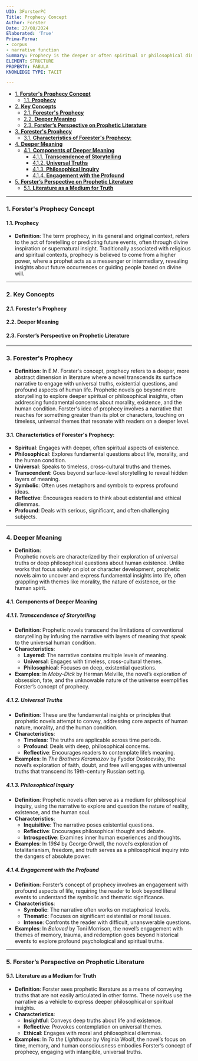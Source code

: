 ```yaml
---
UID: 3ForsterPC
Title: Prophecy Concept
Author: Forster
Date: 27/08/2024
Elaborated: 'True'
Prima-Forma:
- corpus
- narrative function
Summary: Prophecy is the deeper or often spiritual or philosophical dimension of certain novels.
ELEMENT: STRUCTURE
PROPERTY: FABULA
KNOWLEDGE TYPE: TACIT

---
```

- [1. **Forster's Prophecy Concept**](#1-forsters-prophecy-concept)
  - [1.1. **Prophecy**](#11-prophecy)
- [2. **Key Concepts**](#2-key-concepts)
  - [2.1. **Forester's Prophecy**](#21-foresters-prophecy)
  - [2.2. **Deeper Meaning**](#22-deeper-meaning)
  - [2.3. **Forster’s Perspective on Prophetic Literature**](#23-forsters-perspective-on-prophetic-literature)
- [3. **Forester's Prophecy**](#3-foresters-prophecy)
  - [3.1. **Characteristics of Forester's Prophecy**:](#31-characteristics-of-foresters-prophecy)
- [4. **Deeper Meaning**](#4-deeper-meaning)
  - [4.1. **Components of Deeper Meaning**](#41-components-of-deeper-meaning)
    - [4.1.1. **Transcendence of Storytelling**](#411-transcendence-of-storytelling)
    - [4.1.2. **Universal Truths**](#412-universal-truths)
    - [4.1.3. **Philosophical Inquiry**](#413-philosophical-inquiry)
    - [4.1.4. **Engagement with the Profound**](#414-engagement-with-the-profound)
- [5. **Forster’s Perspective on Prophetic Literature**](#5-forsters-perspective-on-prophetic-literature)
  - [5.1. **Literature as a Medium for Truth**](#51-literature-as-a-medium-for-truth)



---

### 1. **Forster's Prophecy Concept**

#### 1.1. **Prophecy**
- **Definition**: The term prophecy, in its general and original context, refers to the act of foretelling or predicting future events, often through divine inspiration or supernatural insight. Traditionally associated with religious and spiritual contexts, prophecy is believed to come from a higher power, where a prophet acts as a messenger or intermediary, revealing insights about future occurrences or guiding people based on divine will.


---

### 2. **Key Concepts**
#### 2.1. **Forester's Prophecy**
#### 2.2. **Deeper Meaning**
#### 2.3. **Forster’s Perspective on Prophetic Literature**
---

### 3. **Forester's Prophecy**
- **Definition**: In E.M. Forster's concept, prophecy refers to a deeper, more abstract dimension in literature where a novel transcends its surface narrative to engage with universal truths, existential questions, and profound aspects of human life. Prophetic novels go beyond mere storytelling to explore deeper spiritual or philosophical insights, often addressing fundamental concerns about morality, existence, and the human condition. Forster's idea of prophecy involves a narrative that reaches for something greater than its plot or characters, touching on timeless, universal themes that resonate with readers on a deeper level.
#### 3.1. **Characteristics of Forester's Prophecy**:
  - **Spiritual**: Engages with deeper, often spiritual aspects of existence.
  - **Philosophical**: Explores fundamental questions about life, morality, and the human condition.
  - **Universal**: Speaks to timeless, cross-cultural truths and themes.
  - **Transcendent**: Goes beyond surface-level storytelling to reveal hidden layers of meaning.
  - **Symbolic**: Often uses metaphors and symbols to express profound ideas.
  - **Reflective**: Encourages readers to think about existential and ethical dilemmas.
  - **Profound**: Deals with serious, significant, and often challenging subjects.

---


### 4. **Deeper Meaning**
- **Definition**:  
  Prophetic novels are characterized by their exploration of universal truths or deep philosophical questions about human existence. Unlike works that focus solely on plot or character development, prophetic novels aim to uncover and express fundamental insights into life, often grappling with themes like morality, the nature of existence, or the human spirit.

#### 4.1. **Components of Deeper Meaning**
##### 4.1.1. **Transcendence of Storytelling**
- **Definition**: Prophetic novels transcend the limitations of conventional storytelling by infusing the narrative with layers of meaning that speak to the universal human condition.
- **Characteristics**:
  - **Layered**: The narrative contains multiple levels of meaning.
  - **Universal**: Engages with timeless, cross-cultural themes.
  - **Philosophical**: Focuses on deep, existential questions.
- **Examples**: In *Moby-Dick* by Herman Melville, the novel’s exploration of obsession, fate, and the unknowable nature of the universe exemplifies Forster’s concept of prophecy.

##### 4.1.2. **Universal Truths**
- **Definition**: These are the fundamental insights or principles that prophetic novels attempt to convey, addressing core aspects of human nature, morality, and the human condition.
- **Characteristics**:
  - **Timeless**: The truths are applicable across time periods.
  - **Profound**: Deals with deep, philosophical concerns.
  - **Reflective**: Encourages readers to contemplate life’s meaning.
- **Examples**: In *The Brothers Karamazov* by Fyodor Dostoevsky, the novel’s exploration of faith, doubt, and free will engages with universal truths that transcend its 19th-century Russian setting.

##### 4.1.3. **Philosophical Inquiry**
- **Definition**: Prophetic novels often serve as a medium for philosophical inquiry, using the narrative to explore and question the nature of reality, existence, and the human soul.
- **Characteristics**:
  - **Inquisitive**: The narrative poses existential questions.
  - **Reflective**: Encourages philosophical thought and debate.
  - **Introspective**: Examines inner human experiences and thoughts.
- **Examples**: In *1984* by George Orwell, the novel’s exploration of totalitarianism, freedom, and truth serves as a philosophical inquiry into the dangers of absolute power.

##### 4.1.4. **Engagement with the Profound**
- **Definition**: Forster’s concept of prophecy involves an engagement with profound aspects of life, requiring the reader to look beyond literal events to understand the symbolic and thematic significance.
- **Characteristics**:
  - **Symbolic**: The narrative often works on metaphorical levels.
  - **Thematic**: Focuses on significant existential or moral issues.
  - **Intense**: Confronts the reader with difficult, unanswerable questions.
- **Examples**: In *Beloved* by Toni Morrison, the novel’s engagement with themes of memory, trauma, and redemption goes beyond historical events to explore profound psychological and spiritual truths.

---

### 5. **Forster’s Perspective on Prophetic Literature**
#### 5.1. **Literature as a Medium for Truth**
- **Definition**: Forster sees prophetic literature as a means of conveying truths that are not easily articulated in other forms. These novels use the narrative as a vehicle to express deeper philosophical or spiritual insights.
- **Characteristics**:
  - **Insightful**: Conveys deep truths about life and existence.
  - **Reflective**: Provokes contemplation on universal themes.
  - **Ethical**: Engages with moral and philosophical dilemmas.
- **Examples**: In *To the Lighthouse* by Virginia Woolf, the novel’s focus on time, memory, and human consciousness embodies Forster’s concept of prophecy, engaging with intangible, universal truths.

